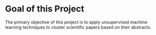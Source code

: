 # Goal of this Project

The primary objective of this project is to apply unsupervised machine learning techniques to cluster scientific papers based on their abstracts.
